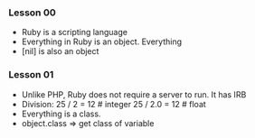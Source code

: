### Lesson 00
- Ruby is a scripting language
- Everything in Ruby is an object. Everything
- [nil] is also an object

### Lesson 01
- Unlike PHP, Ruby does not require a server to run. It has IRB
- Division:
  25 / 2   = 12  # integer
  25 / 2.0 = 12  # float
- Everything is a class.
- object.class => get class of variable
